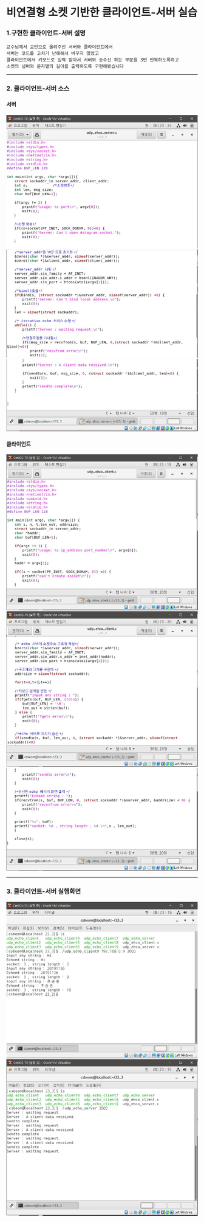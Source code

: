 # 비연결형 소켓 기반한 클라이언트-서버 실습
### 1.구현한 클라이언트-서버 설명
```
교수님께서 교안으로 올려주신 서버와 클라이언트에서
서버는 코드를 고치기 난해해서 바꾸지 않았고
클라이언트에서 키보드로 입력 받아서 서버와 송수신 하는 부분을 3번 반복하도록하고
소켓의 넘버와 문자열의 길이를 출력하도록 구현해봤습니다
```

---

### 2. 클라이언트-서버 소스
#### 서버
![1](/img2/C_server1.JPG)
![1](/img2/C_server2.JPG)
![1](/img2/C_server3.JPG)

#### 클라이언트
![1](/img2/C_client1.JPG)
![1](/img2/C_client2.JPG)
![1](/img2/C_client3.JPG)

---

### 3. 클라이언트-서버 실행화면

![1](/img2/L_client.JPG)
![1](/img2/L_server.JPG)
